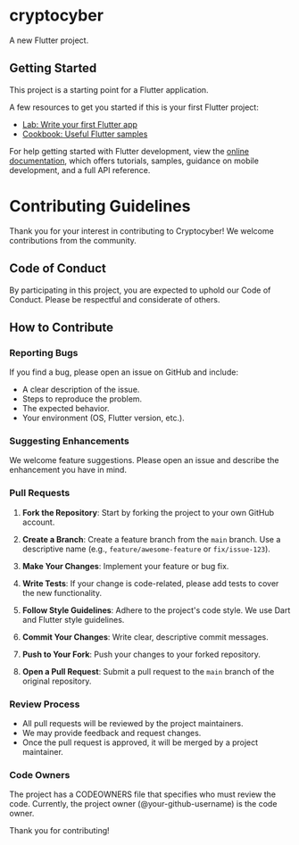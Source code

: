 # cryptocyber

A new Flutter project.

## Getting Started

This project is a starting point for a Flutter application.

A few resources to get you started if this is your first Flutter project:

- [Lab: Write your first Flutter app](https://docs.flutter.dev/get-started/codelab)
- [Cookbook: Useful Flutter samples](https://docs.flutter.dev/cookbook)

For help getting started with Flutter development, view the
[online documentation](https://docs.flutter.dev/), which offers tutorials,
samples, guidance on mobile development, and a full API reference.


# Contributing Guidelines

Thank you for your interest in contributing to Cryptocyber! We welcome contributions from the community.

## Code of Conduct

By participating in this project, you are expected to uphold our Code of Conduct. Please be respectful and considerate of others.

## How to Contribute

### Reporting Bugs

If you find a bug, please open an issue on GitHub and include:
- A clear description of the issue.
- Steps to reproduce the problem.
- The expected behavior.
- Your environment (OS, Flutter version, etc.).

### Suggesting Enhancements

We welcome feature suggestions. Please open an issue and describe the enhancement you have in mind.

### Pull Requests

1. **Fork the Repository**: Start by forking the project to your own GitHub account.

2. **Create a Branch**: Create a feature branch from the `main` branch. Use a descriptive name (e.g., `feature/awesome-feature` or `fix/issue-123`).

3. **Make Your Changes**: Implement your feature or bug fix.

4. **Write Tests**: If your change is code-related, please add tests to cover the new functionality.

5. **Follow Style Guidelines**: Adhere to the project's code style. We use Dart and Flutter style guidelines.

6. **Commit Your Changes**: Write clear, descriptive commit messages.

7. **Push to Your Fork**: Push your changes to your forked repository.

8. **Open a Pull Request**: Submit a pull request to the `main` branch of the original repository.

### Review Process

- All pull requests will be reviewed by the project maintainers.
- We may provide feedback and request changes.
- Once the pull request is approved, it will be merged by a project maintainer.

### Code Owners

The project has a CODEOWNERS file that specifies who must review the code. Currently, the project owner (@your-github-username) is the code owner.

Thank you for contributing!
